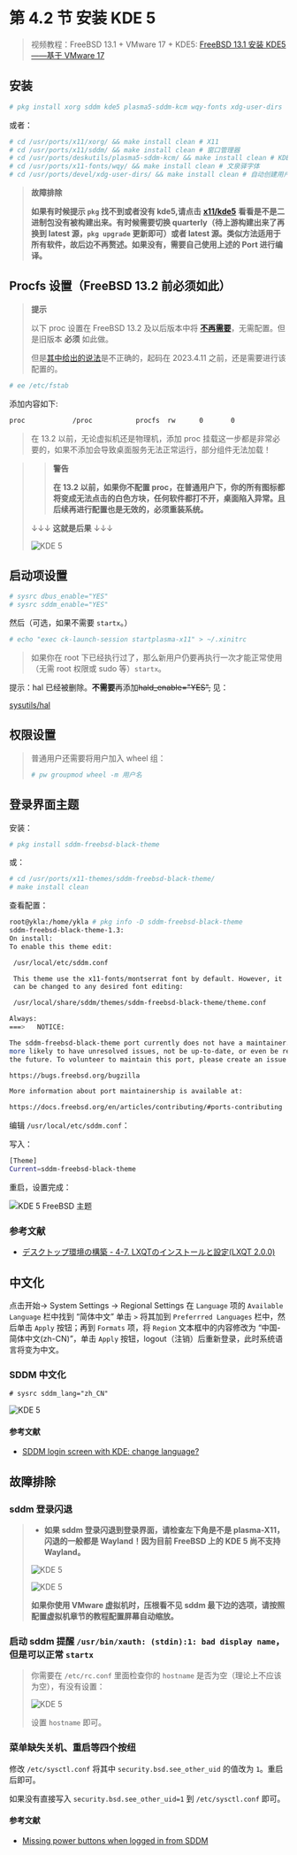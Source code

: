 # 第 4.2 节 安装 KDE 5

> 视频教程：FreeBSD 13.1 + VMware 17 + KDE5: [FreeBSD 13.1 安装 KDE5——基于 VMware 17](https://www.bilibili.com/video/BV1UR4y1U71T/)

## 安装

```sh
# pkg install xorg sddm kde5 plasma5-sddm-kcm wqy-fonts xdg-user-dirs
```

或者：

```sh
# cd /usr/ports/x11/xorg/ && make install clean # X11
# cd /usr/ports/x11/sddm/ && make install clean # 窗口管理器
# cd /usr/ports/deskutils/plasma5-sddm-kcm/ && make install clean # KDE 管理 SDDM 的模块
# cd /usr/ports/x11-fonts/wqy/ && make install clean # 文泉驿字体
# cd /usr/ports/devel/xdg-user-dirs/ && make install clean # 自动创建用户目录的工具
```


> **故障排除**
>
> **如果有时候提示 `pkg` 找不到或者没有 kde5,请点击** [**x11/kde5**](https://www.freshports.org/x11/kde5) **看看是不是二进制包没有被构建出来。有时候需要切换 quarterly（待上游构建出来了再换到 latest 源，`pkg upgrade` 更新即可）或者 latest 源。类似方法适用于所有软件，故后边不再赘述。如果没有，需要自己使用上述的 Port 进行编译。**



## Procfs 设置（FreeBSD 13.2 前必须如此）

> **提示**
>
> 以下 proc 设置在 FreeBSD 13.2 及以后版本中将 **[不再需要](https://reviews.freebsd.org/R9:60af3bb18c6a0b7c3082e69d0bfb1d5f809e342b)**，无需配置。但是旧版本 **必须** 如此做。
>
> 但是[其中给出的说法](https://bugs.freebsd.org/bugzilla/show_bug.cgi?id=269621)是不正确的，起码在 2023.4.11 之前，还是需要进行该配置的。

```sh
# ee /etc/fstab
```

添加内容如下:

```sh
proc            /proc           procfs  rw      0       0
```

> 在 13.2 以前，无论虚拟机还是物理机，添加 proc 挂载这一步都是非常必要的，如果不添加会导致桌面服务无法正常运行，部分组件无法加载！

> > **警告**
> >
> > **在 13.2 以前，如果你不配置 proc，在普通用户下，你的所有图标都将变成无法点击的白色方块，任何软件都打不开，桌面陷入异常。且后续再进行配置也是无效的，必须重装系统。**
>
> ↓↓↓ **这就是后果** ↓↓↓
>
>  ![KDE 5](../.gitbook/assets/witekde.png)

## 启动项设置

```sh
# sysrc dbus_enable="YES"
# sysrc sddm_enable="YES"
```

然后（可选，如果不需要 `startx`。）

```sh
# echo "exec ck-launch-session startplasma-x11" > ~/.xinitrc
```

> 如果你在 root 下已经执行过了，那么新用户仍要再执行一次才能正常使用（无需 root 权限或 sudo 等）`startx`。

提示：hal 已经被删除。**不需要**再添加~~hald_enable="YES",~~ 见：

[sysutils/hal](https://www.freshports.org/sysutils/hal)

## 权限设置

> 普通用户还需要将用户加入 wheel 组：
>
> ```sh
> # pw groupmod wheel -m 用户名
> ```

## 登录界面主题

安装：

```sh
# pkg install sddm-freebsd-black-theme
```

或：

```sh
# cd /usr/ports/x11-themes/sddm-freebsd-black-theme/ 
# make install clean
```


查看配置：

```sh
root@ykla:/home/ykla # pkg info -D sddm-freebsd-black-theme
sddm-freebsd-black-theme-1.3:
On install:
To enable this theme edit:

 /usr/local/etc/sddm.conf

 This theme use the x11-fonts/montserrat font by default. However, it
 can be changed to any desired font editing:

 /usr/local/share/sddm/themes/sddm-freebsd-black-theme/theme.conf

Always:
===>   NOTICE:

The sddm-freebsd-black-theme port currently does not have a maintainer. As a result, it is
more likely to have unresolved issues, not be up-to-date, or even be removed in
the future. To volunteer to maintain this port, please create an issue at:

https://bugs.freebsd.org/bugzilla

More information about port maintainership is available at:

https://docs.freebsd.org/en/articles/contributing/#ports-contributing
```

编辑 `/usr/local/etc/sddm.conf`：

写入：

```sh
[Theme]
Current=sddm-freebsd-black-theme
```

重启，设置完成：

 ![KDE 5 FreeBSD 主题](../.gitbook/assets/kde-theme.png)

### 参考文献

- [デスクトップ環境の構築 - 4-7. LXQTのインストールと設定(LXQT 2.0.0)](http://silversack.my.coocan.jp/bsd/fbsd11x_bde-4-7_lxqt.htm)

## 中文化

点击开始-> System Settings -> Regional Settings 在 `Language` 项的 `Available Language` 栏中找到 “简体中文” 单击 `>` 将其加到 `Preferrred Languages` 栏中，然后单击 `Apply` 按钮；再到 `Formats` 项，将 `Region` 文本框中的内容修改为 “中国-简体中文(zh-CN)”，单击 `Apply` 按钮，logout（注销）后重新登录，此时系统语言将变为中文。


### SDDM 中文化


```
# sysrc sddm_lang="zh_CN"
```

![KDE 5](../.gitbook/assets/sddmcn.png)

#### 参考文献

- [SDDM login screen with KDE: change language?](https://forums.freebsd.org/threads/sddm-login-screen-with-kde-change-language.80535/)


## 故障排除

### sddm 登录闪退

> - **如果 sddm 登录闪退到登录界面，请检查左下角是不是 plasma-X11，闪退的一般都是 Wayland！因为目前 FreeBSD 上的 KDE 5 尚不支持 Wayland。**
>
> ![KDE 5](../.gitbook/assets/Wayland.png)
>
>![KDE 5](../.gitbook/assets/x11.png)
>
> **如果你使用 VMware 虚拟机时，压根看不见 sddm 最下边的选项，请按照配置虚拟机章节的教程配置屏幕自动缩放。**


### 启动 sddm 提醒 `/usr/bin/xauth: (stdin):1: bad display name`，但是可以正常 `startx`

> 你需要在 `/etc/rc.conf` 里面检查你的 `hostname` 是否为空（理论上不应该为空），有没有设置：
>
> ![KDE 5](../.gitbook/assets/errornohostname.png)
>
> 设置 `hostname` 即可。

### 菜单缺失关机、重启等四个按纽


修改 `/etc/sysctl.conf` 将其中 `security.bsd.see_other_uid` 的值改为 `1`。重启后即可。

如果没有直接写入 `security.bsd.see_other_uid=1` 到 `/etc/sysctl.conf` 即可。


#### 参考文献

- [Missing power buttons when logged in from SDDM](https://forums.freebsd.org/threads/missing-power-buttons-when-logged-in-from-sddm.88231/)

